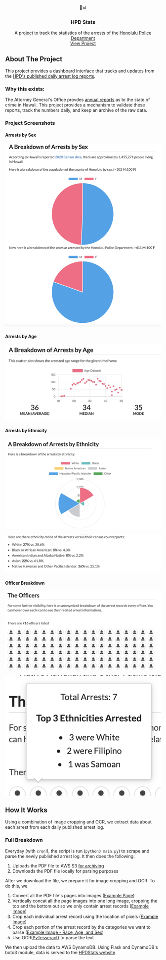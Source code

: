 <p align="center">
  👮📊

  <h3 align="center">HPD Stats</h3>

  <p align="center">
    A project to track the statistics of the arrests of the <a href="https://www.honolulupd.org/">Honolulu Police Department</a>
    <br />
    <a href="https://hpdstats.com">View Project</a>
</p>

<!-- ABOUT THE PROJECT -->
## About The Project

This project provides a dashboard interface that tracks and updates from the [HPD's published daily arrest log reports](https://www.honolulupd.org/information/arrest-logs/).

### Why this exists:
The Attorney General's Office provdes [annual reports](https://ag.hawaii.gov/cpja/rs/cih/) as to the state of crime in Hawaii. This project provides a mechanism to validate these reports, track the numbers daily, and keep an archive of the raw data.

### Project Screenshots

#### Arrests by Sex

![Chart comparing arrests by Sex](docs/chart_compare_by_sex.png)

#### Arrests by Age

![Chart comparing arrests by Age](docs/chart_compare_by_age.png)

#### Arrests by Ethnicity

![Chart comparing arrests by Ethnicity](docs/chart_compare_by_ethnicity.png)

![Percentages of comparing arrests by Ethnicity](docs/percentages_compare_by_ethnicity.png)

#### Officer Breakdown

![Officer Breakdown](docs/officer_breakdown.png)

![Officer Breakdown Detailed View](docs/officer_breakdown_detail.png)

## How It Works

Using a combination of image cropping and OCR, we extract data about each arrest from each daily published arrest log.

### Full Breakdown

Everyday (with `cron`!), the script is run (`python3 main.py`) to scrape and parse the newly published arrest log. It then does the following:

1. Uploads the PDF file to AWS S3 [for archiving](https://hpdstats.com/archive)
2. Downloads the PDF file locally for parsing purposes

After we download the file, we prepare it for image cropping and OCR. To do this, we

1. Convert all the PDF file's pages into images ([Example Page](docs/2021-04-08_page_1.png))
2. Vertically concat all the page images into one long image, cropping the top and the bottom out so we only contain arrest records ([Example Image](docs/concat.png))
3. Crop each individual arrest record using the location of pixels ([Example Image](docs/record_10.png))
4. Crop each portion of the arrest record by the categories we want to parse ([Example Image - Race, Age, and Sex](docs/record_10_race_age_and_sex.png))
5. Use OCR([PyTesseract](https://pypi.org/project/pytesseract/)) to parse the text

We then upload the data to AWS DynamoDB. Using Flask and DynamoDB's boto3 module, data is served to the [HPDStats website](https://hpdstats.com/).
